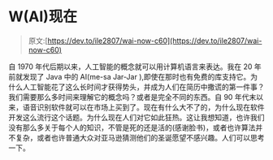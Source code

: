 # W(AI)现在

> 原文:[https://dev.to/ile2807/wai-now-c60](https://dev.to/ile2807/wai-now-c60)

自 1970 年代后期以来，人工智能的概念就可以用计算机语言来表达。我在 20 年前就发现了 Java 中的 AI(me-sa Jar-Jar ),即使在那时也有免费的库支持它。为什么人工智能花了这么长时间才获得势头，并成为人们在简历中撒谎的第一件事？我们需要那么多时间来理解它的概念吗？或者是完全不同的东西。自 90 年代末以来，语音识别软件就可以在市场上买到了。现在有什么大不了的，为什么现在软件开发这么流行这个话题。为什么现在人们对它如此狂热。这让我想知道，也许我们没有那么多关于每个人的知识，不管是死的还是活的(感谢脸书)，或者也许算法并不复杂，或者也许普通大众对亚马逊猜测他们的圣诞愿望不感兴趣。人们可以思考一下。